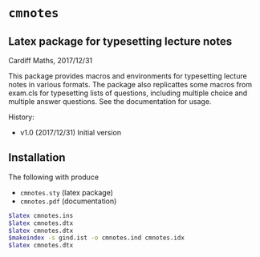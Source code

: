 # `cmnotes`
## Latex package for typesetting lecture notes

Cardiff Maths, 2017/12/31

This package provides macros and environments for typesetting
lecture notes in various formats. The package also replicattes
some macros from exam.cls for typesetting lists of questions, 
including multiple choice and multiple answer questions.
See the documentation for usage.

History:
* v1.0 (2017/12/31) Initial version

## Installation
The following with produce 
- `cmnotes.sty` (latex package)
- `cmnotes.pdf` (documentation)
```bash
$latex cmnotes.ins
$latex cmnotes.dtx
$latex cmnotes.dtx
$makeindex -s gind.ist -o cmnotes.ind cmnotes.idx
$latex cmnotes.dtx
```
